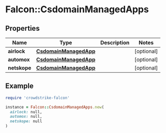 # Falcon::CsdomainManagedApps

## Properties

| Name | Type | Description | Notes |
| ---- | ---- | ----------- | ----- |
| **airlock** | [**CsdomainManagedApp**](CsdomainManagedApp.md) |  | [optional] |
| **automox** | [**CsdomainManagedApp**](CsdomainManagedApp.md) |  | [optional] |
| **netskope** | [**CsdomainManagedApp**](CsdomainManagedApp.md) |  | [optional] |

## Example

```ruby
require 'crowdstrike-falcon'

instance = Falcon::CsdomainManagedApps.new(
  airlock: null,
  automox: null,
  netskope: null
)
```

